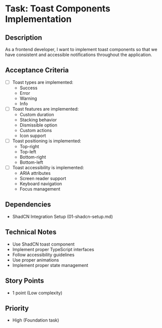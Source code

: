 # Task: Toast Components Implementation

## Description

As a frontend developer, I want to implement toast components so that we have consistent and accessible notifications throughout the application.

## Acceptance Criteria

- [ ] Toast types are implemented:
  - Success
  - Error
  - Warning
  - Info
- [ ] Toast features are implemented:
  - Custom duration
  - Stacking behavior
  - Dismissible option
  - Custom actions
  - Icon support
- [ ] Toast positioning is implemented:
  - Top-right
  - Top-left
  - Bottom-right
  - Bottom-left
- [ ] Toast accessibility is implemented:
  - ARIA attributes
  - Screen reader support
  - Keyboard navigation
  - Focus management

## Dependencies

- ShadCN Integration Setup (01-shadcn-setup.md)

## Technical Notes

- Use ShadCN toast component
- Implement proper TypeScript interfaces
- Follow accessibility guidelines
- Use proper animations
- Implement proper state management

## Story Points

- 1 point (Low complexity)

## Priority

- High (Foundation task)
